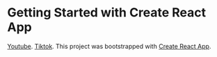# Getting Started with Create React App
[Youtube](https://www.youtube.com/@signupcoder?sub_confirmation=1).
[Tiktok](https://www.tiktok.com/@codingcss).
This project was bootstrapped with [Create React App](https://github.com/facebook/create-react-app).
